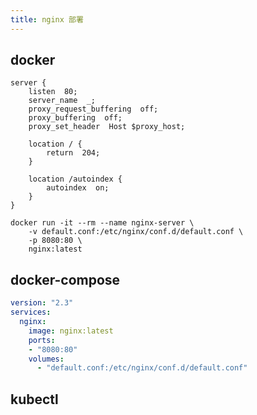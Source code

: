 ```yaml
---
title: nginx 部署
---
```


## docker

```text title="default.conf"
server {
    listen  80;
    server_name  _;
    proxy_request_buffering  off;
    proxy_buffering  off;
    proxy_set_header  Host $proxy_host;

    location / {
        return  204;
    }

    location /autoindex {
        autoindex  on;
    }
}
```

```shell script title="指定默认配置文件"
docker run -it --rm --name nginx-server \
    -v default.conf:/etc/nginx/conf.d/default.conf \
    -p 8080:80 \
    nginx:latest
```

## docker-compose
```yaml title="docker-compose.yaml"
version: "2.3"
services:
  nginx:
    image: nginx:latest
    ports:
    - "8080:80"
    volumes:
      - "default.conf:/etc/nginx/conf.d/default.conf"
```

## kubectl

```yaml

```

